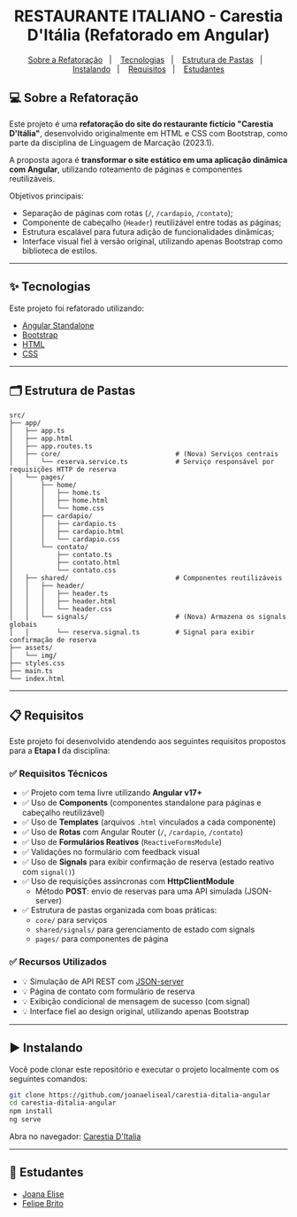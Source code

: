 <h1 align="center">RESTAURANTE ITALIANO - Carestia D'Itália (Refatorado em Angular)</h1>

<p align="center">
  <a href="#-sobre-a-refatoração">Sobre a Refatoração</a>&nbsp;&nbsp;&nbsp;|&nbsp;&nbsp;&nbsp;
  <a href="#-tecnologias">Tecnologias</a>&nbsp;&nbsp;&nbsp;|&nbsp;&nbsp;&nbsp;
  <a href="#️-estrutura-de-pastas">Estrutura de Pastas</a>&nbsp;&nbsp;&nbsp;|&nbsp;&nbsp;&nbsp;
  <a href="#️-instalando">Instalando</a>&nbsp;&nbsp;&nbsp;|&nbsp;&nbsp;&nbsp;
  <a href="#️-requisitos">Requisitos</a>&nbsp;&nbsp;&nbsp;|&nbsp;&nbsp;&nbsp;
  <a href="#-estudantes">Estudantes</a>
</p>

## 💻 Sobre a Refatoração

Este projeto é uma **refatoração do site do restaurante fictício "Carestia D'Itália"**, desenvolvido originalmente em HTML e CSS com Bootstrap, como parte da disciplina de Linguagem de Marcação (2023.1).

A proposta agora é **transformar o site estático em uma aplicação dinâmica com Angular**, utilizando roteamento de páginas e componentes reutilizáveis.

Objetivos principais:
- Separação de páginas com rotas (`/`, `/cardapio`, `/contato`);
- Componente de cabeçalho (`Header`) reutilizável entre todas as páginas;
- Estrutura escalável para futura adição de funcionalidades dinâmicas;
- Interface visual fiel à versão original, utilizando apenas Bootstrap como biblioteca de estilos.

---

## ✨ Tecnologias

Este projeto foi refatorado utilizando:

- [Angular Standalone](https://angular.io/guide/standalone-components)
- [Bootstrap](https://getbootstrap.com/)
- [HTML](https://developer.mozilla.org/pt-BR/docs/Web/HTML)
- [CSS](https://developer.mozilla.org/pt-BR/docs/Web/CSS)

---

## 🗂️ Estrutura de Pastas

```
src/
├── app/
│   ├── app.ts
│   ├── app.html
│   ├── app.routes.ts
│   ├── core/                             # (Nova) Serviços centrais
│   │   └── reserva.service.ts            # Serviço responsável por requisições HTTP de reserva
│   └── pages/
│       ├── home/
│       │   ├── home.ts
│       │   ├── home.html
│       │   └── home.css
│       ├── cardapio/
│       │   ├── cardapio.ts
│       │   ├── cardapio.html
│       │   └── cardapio.css
│       └── contato/
│           ├── contato.ts
│           ├── contato.html
│           └── contato.css
│   ├── shared/                           # Componentes reutilizáveis
│   │   ├── header/
│   │   │   ├── header.ts
│   │   │   ├── header.html
│   │   │   └── header.css
│   │   └── signals/                      # (Nova) Armazena os signals globais
│   │       └── reserva.signal.ts         # Signal para exibir confirmação de reserva
├── assets/
│   └── img/
├── styles.css
├── main.ts
└── index.html

```
---

## 📋 Requisitos

Este projeto foi desenvolvido atendendo aos seguintes requisitos propostos para a **Etapa I** da disciplina:

### ✅ Requisitos Técnicos

- ✅ Projeto com tema livre utilizando **Angular v17+**
- ✅ Uso de **Components** (componentes standalone para páginas e cabeçalho reutilizável)
- ✅ Uso de **Templates** (arquivos `.html` vinculados a cada componente)
- ✅ Uso de **Rotas** com Angular Router (`/`, `/cardapio`, `/contato`)
- ✅ Uso de **Formulários Reativos** (`ReactiveFormsModule`)
- ✅ Validações no formulário com feedback visual
- ✅ Uso de **Signals** para exibir confirmação de reserva (estado reativo com `signal()`)
- ✅ Uso de requisições assíncronas com **HttpClientModule**
  - Método **POST**: envio de reservas para uma API simulada (JSON-server)
- ✅ Estrutura de pastas organizada com boas práticas:
  - `core/` para serviços
  - `shared/signals/` para gerenciamento de estado com signals
  - `pages/` para componentes de página

### ✅ Recursos Utilizados

- 💡 Simulação de API REST com [JSON-server](https://www.npmjs.com/package/json-server)
- 💡 Página de contato com formulário de reserva
- 💡 Exibição condicional de mensagem de sucesso (com signal)
- 💡 Interface fiel ao design original, utilizando apenas Bootstrap

---

## ▶️ Instalando

Você pode clonar este repositório e executar o projeto localmente com os seguintes comandos:

```bash
git clone https://github.com/joanaeliseal/carestia-ditalia-angular
cd carestia-ditalia-angular
npm install
ng serve
```

Abra no navegador: [Carestia D'Italia](https://carestia-ditalia-angular.vercel.app/)

---

## 📝 Estudantes

- [Joana Elise](https://github.com/joanaeliseal)
- [Felipe Brito](https://github.com/FelipeBritoLC)
